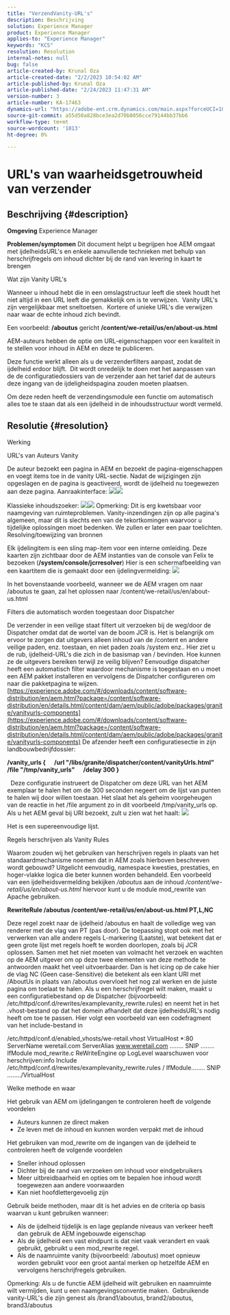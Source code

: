 ```yaml
---
title: "VerzendVanity-URL's"
description: Beschrijving
solution: Experience Manager
product: Experience Manager
applies-to: "Experience Manager"
keywords: "KCS"
resolution: Resolution
internal-notes: null
bug: false
article-created-by: Krunal Oza
article-created-date: "2/2/2023 10:54:02 AM"
article-published-by: Krunal Oza
article-published-date: "2/24/2023 11:47:31 AM"
version-number: 3
article-number: KA-17463
dynamics-url: "https://adobe-ent.crm.dynamics.com/main.aspx?forceUCI=1&pagetype=entityrecord&etn=knowledgearticle&id=9a85c1e3-e7a2-ed11-aad1-6045bd006149"
source-git-commit: a55d50a828bce3ea2d70b8056cce79144bb37bb6
workflow-type: tm+mt
source-wordcount: '1013'
ht-degree: 0%

---
```


# URL&#39;s van waarheidsgetrouwheid van verzender

## Beschrijving {#description}

<b>Omgeving</b>
Experience Manager


<b>Problemen/symptomen</b>
Dit document helpt u begrijpen hoe AEM omgaat met ijdelheidsURL&#39;s en enkele aanvullende technieken met behulp van herschrijfregels om inhoud dichter bij de rand van levering in kaart te brengen

Wat zijn Vanity URL&#39;s

Wanneer u inhoud hebt die in een omslagstructuur leeft die steek houdt het niet altijd in een URL leeft die gemakkelijk om is te verwijzen.  Vanity URL&#39;s zijn vergelijkbaar met sneltoetsen.  Kortere of unieke URL&#39;s die verwijzen naar waar de echte inhoud zich bevindt.

Een voorbeeld: <b>/aboutus</b> gericht <b>/content/we-retail/us/en/about-us.html</b>

AEM-auteurs hebben de optie om URL-eigenschappen voor een kwaliteit in te stellen voor inhoud in AEM en deze te publiceren.

Deze functie werkt alleen als u de verzenderfilters aanpast, zodat de ijdelheid erdoor blijft.  Dit wordt onredelijk te doen met het aanpassen van de de configuratiedossiers van de verzender aan het tarief dat de auteurs deze ingang van de ijdeligheidspagina zouden moeten plaatsen.

Om deze reden heeft de verzendingsmodule een functie om automatisch alles toe te staan dat als een ijdelheid in de inhoudsstructuur wordt vermeld.


## Resolutie {#resolution}


Werking


URL&#39;s van Auteurs Vanity

De auteur bezoekt een pagina in AEM en bezoekt de pagina-eigenschappen en voegt items toe in de vanity URL-sectie.
Nadat de wijzigingen zijn opgeslagen en de pagina is geactiveerd, wordt de ijdelheid nu toegewezen aan deze pagina.
Aanraakinterface:
![](assets/c1e59dbd-38b4-ed11-83fe-6045bd006149.png)![](assets/c3e59dbd-38b4-ed11-83fe-6045bd006149.png)


Klassieke inhoudszoeker:
![](assets/c2e59dbd-38b4-ed11-83fe-6045bd006149.png)![](assets/c4e59dbd-38b4-ed11-83fe-6045bd006149.png)
Opmerking: Dit is erg kwetsbaar voor naamgeving van ruimteproblemen.
Vanity-inzendingen zijn op alle pagina&#39;s algemeen, maar dit is slechts een van de tekortkomingen waarvoor u tijdelijke oplossingen moet bedenken. We zullen er later een paar toelichten.
Resolving/toewijzing van bronnen

Elk ijdelingitem is een sling map-item voor een interne omleiding.
Deze kaarten zijn zichtbaar door de AEM instanties van de console van Felix te bezoeken (<b>/system/console/jcrresolver</b>) Hier is een schermafbeelding van een kaartitem die is gemaakt door een ijdelingvermelding:
![](assets/c5e59dbd-38b4-ed11-83fe-6045bd006149.png)



In het bovenstaande voorbeeld, wanneer we de AEM vragen om naar /aboutus te gaan, zal het oplossen naar /content/we-retail/us/en/about-us.html

Filters die automatisch worden toegestaan door Dispatcher

De verzender in een veilige staat filtert uit verzoeken bij de weg/door de Dispatcher omdat dat de wortel van de boom JCR is.
Het is belangrijk om ervoor te zorgen dat uitgevers alleen inhoud van de /content en andere veilige paden, enz. toestaan, en niet paden zoals /system enz.. Hier ziet u de rub, ijdelheid-URL&#39;s die zich in de basismap van / bevinden. Hoe kunnen ze de uitgevers bereiken terwijl ze veilig blijven?
Eenvoudige dispatcher heeft een automatisch filter waardoor mechanisme is toegestaan en u moet een AEM pakket installeren en vervolgens de Dispatcher configureren om naar die pakketpagina te wijzen.
[https://experience.adobe.com/#/downloads/content/software-distribution/en/aem.html?package=/content/software-distribution/en/details.html/content/dam/aem/public/adobe/packages/granite/vanityurls-components](https://experience.adobe.com/#/downloads/content/software-distribution/en/aem.html?package=/content/software-distribution/en/details.html/content/dam/aem/public/adobe/packages/granite/vanityurls-components)
De afzender heeft een configuratiesectie in zijn landbouwbedrijfdossier:


<b>/vanity_urls {</b><b> </b><b>    </b><b> </b><b>/url &quot;/libs/granite/dispatcher/content/vanityUrls.html&quot;</b><b> </b><b>    </b><b> </b><b>/file &quot;/tmp/vanity_urls&quot;</b><b> </b><b>    </b><b> </b><b>/delay 300</b><b> </b><b>}</b>

 
Deze configuratie instrueert de Dispatcher om deze URL van het AEM exemplaar te halen het om de 300 seconden negeert om de lijst van punten te halen wij door willen toestaan.
Het slaat het als geheim voorgeheugen van de reactie in het /file argument zo in dit voorbeeld /tmp/vanity_urls op. Als u het AEM geval bij URI bezoekt, zult u zien wat het haalt:
![](assets/c6e59dbd-38b4-ed11-83fe-6045bd006149.png)



Het is een supereenvoudige lijst.

Regels herschrijven als Vanity Rules

Waarom zouden wij het gebruiken van herschrijven regels in plaats van het standaardmechanisme noemen dat in AEM zoals hierboven beschreven wordt gebouwd?
Uitgelicht eenvoudig, namespace kwesties, prestaties, en hoger-vlakke logica die beter kunnen worden behandeld.
Een voorbeeld van een ijdelheidsvermelding bekijken */aboutus* aan de inhoud */content/we-retail/us/en/about-us.html* hiervoor kunt u de module mod_rewrite van Apache gebruiken.

<b>RewriteRule /aboutus /content/we-retail/us/en/about-us.html PT,L,NC</b>


Deze regel zoekt naar de ijdelheid /aboutus en haalt de volledige weg van renderer met de vlag van PT (pas door).
De toepassing stopt ook met het verwerken van alle andere regels L-markering (Laatste), wat betekent dat er geen grote lijst met regels hoeft te worden doorlopen, zoals bij JCR oplossen.
Samen met het niet moeten van volmacht het verzoek en wachten op de AEM uitgever om op deze twee elementen van deze methode te antwoorden maakt het veel uitvoerbaarder.
Dan is het icing op de cake hier de vlag NC (Geen case-Sensitive) die betekent als een klant URI met /AboutUs in plaats van /aboutus overvloeit het nog zal werken en de juiste pagina om toelaat te halen.
Als u een herschrijfregel wilt maken, maakt u een configuratiebestand op de Dispatcher (bijvoorbeeld: /etc/httpd/conf.d/rewrites/examplevanity_rewrite.rules) en neemt het in het .vhost-bestand op dat het domein afhandelt dat deze ijdelheidsURL&#39;s nodig heeft om toe te passen.
Hier volgt een voorbeeld van een codefragment van het include-bestand in

/etc/httpd/conf.d/enabled_vhosts/we-retail.vhost VirtualHost \*:80 ServerName weretail.com ServerAlias www.weretail.com ........ SNIP ........     IfModule mod_rewrite.c ReWriteEngine op LogLevel waarschuwen voor herschrijven:info Include /etc/httpd/conf.d/rewrites/examplevanity_rewrite.rules / IfModule........ SNIP ......../VirtualHost



Welke methode en waar


Het gebruik van AEM om ijdelingangen te controleren heeft de volgende voordelen

- Auteurs kunnen ze direct maken
- Ze leven met de inhoud en kunnen worden verpakt met de inhoud


Het gebruiken van mod_rewrite om de ingangen van de ijdelheid te controleren heeft de volgende voordelen

- Sneller inhoud oplossen
- Dichter bij de rand van verzoeken om inhoud voor eindgebruikers
- Meer uitbreidbaarheid en opties om te bepalen hoe inhoud wordt toegewezen aan andere voorwaarden
- Kan niet hoofdlettergevoelig zijn


Gebruik beide methoden, maar dit is het advies en de criteria op basis waarvan u kunt gebruiken wanneer:

- Als de ijdelheid tijdelijk is en lage geplande niveaus van verkeer heeft dan gebruik de AEM ingebouwde eigenschap
- Als de ijdelheid een vast eindpunt is dat niet vaak verandert en vaak gebruikt, gebruikt u een mod_rewrite regel.
- Als de naamruimte vanity (bijvoorbeeld: /aboutus) moet opnieuw worden gebruikt voor een groot aantal merken op hetzelfde AEM en vervolgens herschrijfregels gebruiken.


Opmerking: Als u de functie AEM ijdelheid wilt gebruiken en naamruimte wilt vermijden, kunt u een naamgevingsconventie maken.  Gebruikende vanity-URL&#39;s die zijn genest als /brand1/aboutus, brand2/aboutus, brand3/aboutus
